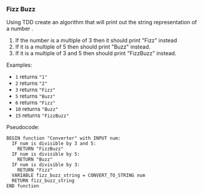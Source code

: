 ### Fizz Buzz

Using TDD create an algorithm that will print out the string representation of a number .
1. If the number is a multiple of 3 then it should print "Fizz" instead
2. If it is a multiple of 5 then should print "Buzz" instead.
3. If it is a multiple of 3 and 5 then should print "FizzBuzz" instead.

Examples:

- `1` returns `"1"`
- `2` returns `"2"`
- `3` returns `"Fizz"`
- `5` returns `"Buzz"`
- `6` returns `"Fizz"`
- `10` returns `"Buzz"`
- `15` returns `"FizzBuzz"`

Pseudocode:

```
BEGIN function "Converter" with INPUT num:
  IF num is divisible by 3 and 5:
    RETURN "FizzBuzz"
  IF num is divisible by 5:
    RETURN "Buzz"
  IF num is divisible by 3:
    RETURN "Fizz"
  VARIABLE fizz_buzz_string = CONVERT_TO_STRING num
  RETURN fizz_buzz_string
END function
```
